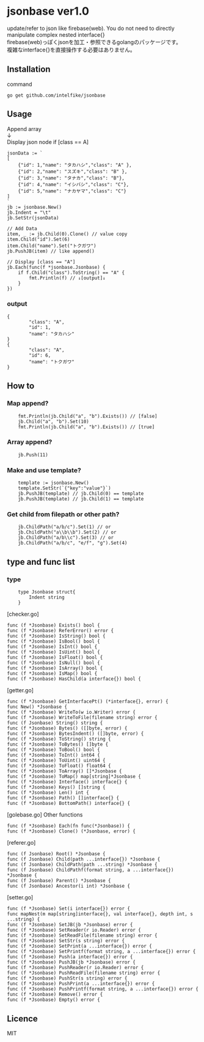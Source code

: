 # jsonbase ver1.0

update/refer to json like firebase(web).
You do not need to directly manipulate complex nested interface{}<br>
firebase(web)っぽくjsonを加工・参照できるgolangのパッケージです。<br>
複雑なinterface{}を直接操作する必要はありません。<br>

## Installation
command

```go get github.com/intelfike/jsonbase```

## Usage

Append array <br>
↓<br>
Display json node if [class == A]<br>

```
jsonData := `
[
    {"id": 1,"name": "タカハシ","class": "A" },
    {"id": 2,"name": "スズキ","class": "B" },
    {"id": 3,"name": "タナカ","class": "B"},
    {"id": 4,"name": "イシバシ","class": "C"},
    {"id": 5,"name": "ナカヤマ","class": "C"} 
]
`
jb := jsonbase.New()
jb.Indent = "\t"
jb.SetStr(jsonData)

// Add Data
item, _ := jb.Child(0).Clone() // value copy
item.Child("id").Set(6)
item.Child("name").Set("トクガワ")
jb.PushJB(item) // like append()

// Display [class == "A"]
jb.Each(func(f *jsonbase.Jsonbase) {
    if f.Child("class").ToString() == "A" {
        fmt.Println(f) // ↓[output]↓
    }
})
```

### output

```
{
        "class": "A",
        "id": 1,
        "name": "タカハシ"
}
{
        "class": "A",
        "id": 6,
        "name": "トクガワ"
}
```

## How to

### Map append?

```
    fmt.Println(jb.Child("a", "b").Exists()) // [false]
    jb.Child("a", "b").Set(10)
    fmt.Println(jb.Child("a", "b").Exists()) // [true]
```

### Array append?

```
    jb.Push(11)
```

### Make and use template?

```
    template := jsonbase.New()
    template.SetStr(`{"key":"value"}`)
    jb.PushJB(template) // jb.Child(0) == template
    jb.PushJB(template) // jb.Child(1) == template
```

### Get child from filepath or other path?

```
    jb.ChildPath("a/b/c").Set(1) // or
    jb.ChildPath("a\\b\\b").Set(2) // or
    jb.ChildPath("a/b\\c").Set(3) // or
    jb.ChildPath("a/b/c", "e/f", "g").Set(4)
```

## type and func list

### type

```
    type Jsonbase struct{
        Indent string
    }
```


[checker.go]
```
func (f *Jsonbase) Exists() bool {
func (f *Jsonbase) ReferError() error {
func (f *Jsonbase) IsString() bool {
func (f *Jsonbase) IsBool() bool {
func (f *Jsonbase) IsInt() bool {
func (f *Jsonbase) IsUint() bool {
func (f *Jsonbase) IsFloat() bool {
func (f *Jsonbase) IsNull() bool {
func (f *Jsonbase) IsArray() bool {
func (f *Jsonbase) IsMap() bool {
func (f *Jsonbase) HasChild(a interface{}) bool {
```

[getter.go]
```
func (f *Jsonbase) GetInterfacePt() (*interface{}, error) {
func New() *Jsonbase {
func (f *Jsonbase) WriteTo(w io.Writer) error {
func (f *Jsonbase) WriteToFile(filename string) error {
func (f Jsonbase) String() string {
func (f *Jsonbase) Bytes() ([]byte, error) {
func (f *Jsonbase) BytesIndent() ([]byte, error) {
func (f *Jsonbase) ToString() string {
func (f *Jsonbase) ToBytes() []byte {
func (f *Jsonbase) ToBool() bool {
func (f *Jsonbase) ToInt() int64 {
func (f *Jsonbase) ToUint() uint64 {
func (f *Jsonbase) ToFloat() float64 {
func (f *Jsonbase) ToArray() []*Jsonbase {
func (f *Jsonbase) ToMap() map[string]*Jsonbase {
func (f *Jsonbase) Interface() interface{} {
func (f *Jsonbase) Keys() []string {
func (f *Jsonbase) Len() int {
func (f *Jsonbase) Path() []interface{} {
func (f *Jsonbase) BottomPath() interface{} {
```

[golebase.go] Other functions
```
func (f *Jsonbase) Each(fn func(*Jsonbase)) {
func (f *Jsonbase) Clone() (*Jsonbase, error) {
```

[referer.go]
```
func (f Jsonbase) Root() *Jsonbase {
func (f Jsonbase) Child(path ...interface{}) *Jsonbase {
func (f Jsonbase) ChildPath(path ...string) *Jsonbase {
func (f Jsonbase) ChildPathf(format string, a ...interface{}) *Jsonbase {
func (f Jsonbase) Parent() *Jsonbase {
func (f Jsonbase) Ancestor(i int) *Jsonbase {
```

[setter.go]
```
func (f *Jsonbase) Set(i interface{}) error {
func mapNest(m map[string]interface{}, val interface{}, depth int, s ...string) {
func (f *Jsonbase) SetJB(jb *Jsonbase) error {
func (f *Jsonbase) SetReader(r io.Reader) error {
func (f *Jsonbase) SetReadFile(filename string) error {
func (f *Jsonbase) SetStr(s string) error {
func (f *Jsonbase) SetPrint(a ...interface{}) error {
func (f *Jsonbase) SetPrintf(format string, a ...interface{}) error {
func (f *Jsonbase) Push(a interface{}) error {
func (f *Jsonbase) PushJB(jb *Jsonbase) error {
func (f *Jsonbase) PushReader(r io.Reader) error {
func (f *Jsonbase) PushReadFile(filename string) error {
func (f *Jsonbase) PushStr(s string) error {
func (f *Jsonbase) PushPrint(a ...interface{}) error {
func (f *Jsonbase) PushPrintf(format string, a ...interface{}) error {
func (f *Jsonbase) Remove() error {
func (f *Jsonbase) Empty() error {
```

## Licence
MIT